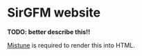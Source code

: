 # SirGFM website

**TODO: better describe this!!**

[Mistune](https://github.com/lepture/mistune) is required to render this into HTML.

